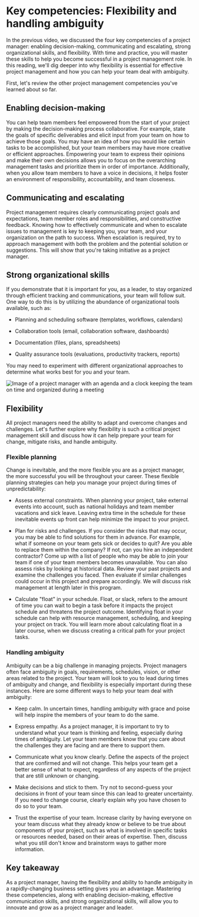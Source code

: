Key competencies: Flexibility and handling ambiguity
====================================================

In the previous video, we discussed the four key competencies of a project manager: enabling decision-making, communicating and escalating, strong organizational skills, and flexibility. With time and practice, you will master these skills to help you become successful in a project management role. In this reading, we'll dig deeper into why flexibility is essential for effective project management and how you can help your team deal with ambiguity. 

First, let's review the other project management competencies you've learned about so far.

Enabling decision-making
------------------------

You can help team members feel empowered from the start of your project by making the decision-making process collaborative. For example, state the goals of specific deliverables and elicit input from your team on how to achieve those goals. You may have an idea of how you would like certain tasks to be accomplished, but your team members may have more creative or efficient approaches. Empowering your team to express their opinions and make their own decisions allows you to focus on the overarching management tasks and prioritize them in order of importance. Additionally, when you allow team members to have a voice in decisions, it helps foster an environment of responsibility, accountability, and team closeness. 

Communicating and escalating
----------------------------

Project management requires clearly communicating project goals and expectations, team member roles and responsibilities, and constructive feedback. Knowing how to effectively communicate and when to escalate issues to management is key to keeping you, your team, and your organization on the path to success. When escalation is required, try to approach management with both the problem and the potential solution or suggestions. This will show that you're taking initiative as a project manager. 

Strong organizational skills
----------------------------

If you demonstrate that it is important for you, as a leader, to stay organized through efficient tracking and communications, your team will follow suit. One way to do this is by utilizing the abundance of organizational tools available, such as:

-   Planning and scheduling software (templates, workflows, calendars)

-   Collaboration tools (email, collaboration software, dashboards)

-   Documentation (files, plans, spreadsheets)

-   Quality assurance tools (evaluations, productivity trackers, reports)

You may need to experiment with different organizational approaches to determine what works best for you and your team.

![Image of a project manager with an agenda and a clock keeping the team on time and organized during a meeting](https://d3c33hcgiwev3.cloudfront.net/imageAssetProxy.v1/4VB3OjFERxKQdzoxRJcSSg_2ed5015a4c324943993a1353bceea499_Untitled-presentation-1-.jpg?expiry=1646524800000&hmac=3KlxkU2z5SlyKgVFvYoM4lVja-E_PyioMPQAOfQCLog)

Flexibility
-----------

All project managers need the ability to adapt and overcome changes and challenges. Let's further explore why flexibility is such a critical project management skill and discuss how it can help prepare your team for change, mitigate risks, and handle ambiguity. 

### Flexible planning

Change is inevitable, and the more flexible you are as a project manager, the more successful you will be throughout your career. These flexible planning strategies can help you manage your project during times of unpredictability: 

-   Assess external constraints. When planning your project, take external events into account, such as national holidays and team member vacations and sick leave. Leaving extra time in the schedule for these inevitable events up front can help minimize the impact to your project.

-   Plan for risks and challenges. If you consider the risks that may occur, you may be able to find solutions for them in advance. For example, what if someone on your team gets sick or decides to quit? Are you able to replace them within the company? If not, can you hire an independent contractor? Come up with a list of people who may be able to join your team if one of your team members becomes unavailable. You can also assess risks by looking at historical data. Review your past projects and examine the challenges you faced. Then evaluate if similar challenges could occur in this project and prepare accordingly. We will discuss risk management at length later in this program.

-   Calculate "float" in your schedule. Float,  or slack, refers to the amount of time you can wait to begin a task before it impacts the project schedule and threatens the project outcome. Identifying float in your schedule can help with resource management, scheduling, and keeping your project on track. You will learn more about calculating float in a later course, when we discuss creating a critical path for your project tasks.

### Handling ambiguity

Ambiguity can be a big challenge in managing projects. Project managers often face ambiguity in goals, requirements, schedules, vision, or other areas related to the project. Your team will look to you to lead during times of ambiguity and change, and flexibility is especially important during these instances. Here are some different ways to help your team deal with ambiguity: 

-   Keep calm. In uncertain times, handling ambiguity with grace and poise will help inspire the members of your team to do the same. 

-   Express empathy. As a project manager, it is important to try to understand what your team is thinking and feeling, especially during times of ambiguity. Let your team members know that you care about the challenges they are facing and are there to support them.

-   Communicate what you know clearly. Define the aspects of the project that are confirmed and will not change. This helps your team get a better sense of what to expect, regardless of any aspects of the project that are still unknown or changing.

-   Make decisions and stick to them. Try not to second-guess your decisions in front of your team since this can lead to greater uncertainty. If you need to change course, clearly explain why you have chosen to do so to your team. 

-   Trust the expertise of your team. Increase clarity by having everyone on your team discuss what they already know or believe to be true about components of your project, such as what is involved in specific tasks or resources needed, based on their areas of expertise. Then, discuss what you still don't know and brainstorm ways to gather more information.

Key takeaway
------------

As a project manager, having the flexibility and ability to handle ambiguity in a rapidly-changing business setting gives you an advantage. Mastering these competencies, along with enabling decision-making, effective communication skills, and strong organizational skills, will allow you to innovate and grow as a project manager and leader.